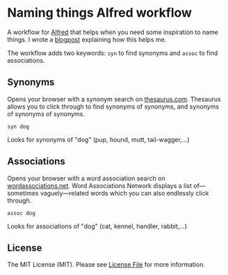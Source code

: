 # Naming things Alfred workflow

A workflow for [Alfred](https://www.alfredapp.com/) that helps when you need some inspiration to name things. I wrote a [blogpost](#) explaining how this helps me.

The workflow adds two keywords: `syn` to find synonyms and `assoc` to find associations.

## Synonyms

Opens your browser with a synonym search on [thesaurus.com](https://wordassociations.net/). Thesaurus allows you to click through to find synonyms of synonyms, and synonyms of synonyms of synonyms.

```
syn dog
```

Looks for synonyms of "dog" (pup, hound, mutt, tail-wagger,...)

## Associations

Opens your browser with a word association search on [wordassociations.net](https://wordassociations.net). Word Associations Network displays a list of—sometimes vaguely—related words which you can also endlessly click through.

```
assoc dog
```

Looks for associations of "dog" (cat, kennel, handler, rabbit,...)

## License

The MIT License (MIT). Please see [License File](LICENSE.md) for more information.
